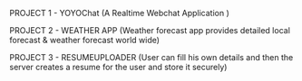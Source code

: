 PROJECT 1 - YOYOChat (A Realtime Webchat Application )

PROJECT 2 - WEATHER APP (Weather forecast app provides detailed local forecast & weather forecast world wide)

PROJECT 3 - RESUMEUPLOADER (User can fill his own details and then the server creates a resume for the user and store it securely)
